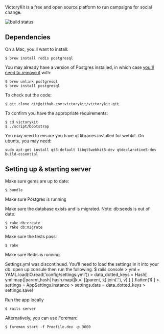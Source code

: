 VictoryKit is a free and open source platform to run campaigns for social change.

![build status](https://semaphoreapp.com/api/v1/projects/bfa043263901870e821c1a460cfb2438a2bdf4c6/4199/badge.png)


## Dependencies

On a Mac, you'll want to install:

    $ brew install redis postgresql

You may already have a version of Postgres installed, in which case [you'll need to remove it](https://gist.github.com/2471603) with:

    $ brew unlink postgresql
    $ brew install postgresql

To check out the code:

    $ git clone git@github.com:victorykit/victorykit.git

To confirm you have the appropriate requirements:

    $ cd victorykit
    $ ./script/bootstrap

You may need to ensure you have qt libraries installed for webkit.  On ubuntu, you may need:

    sudo apt-get install qt5-default libqt5webkit5-dev qtdeclarative5-dev build-essential

## Setting up & starting server

Make sure gems are up to date:

    $ bundle

Make sure Postgres is running

Make sure the database exists and is migrated. Note: db:seeds is out of date.

    $ rake db:create
    $ rake db:migrate

Make sure the tests pass:

    $ rake

Make sure Redis is running

Settings.yml was discontinued.  You'll need to load the settings in it into your db.  open up consule then run the following.
    $ rails console
    > yml = YAML.load(IO.read('config/settings.yml'))
    > data_dotted_keys = Hash[  yml.map{|parent,hash| hash.map{|k,v| [[parent, k].join('.'), v] } }.flatten(1) ]
    > settings = AppSettings.instance
    > settings.data = data_dotted_keys
    > settings.save!

Run the app locally

    $ rails server

Alternatively, you can use Foreman:

    $ foreman start -f Procfile.dev -p 3000
